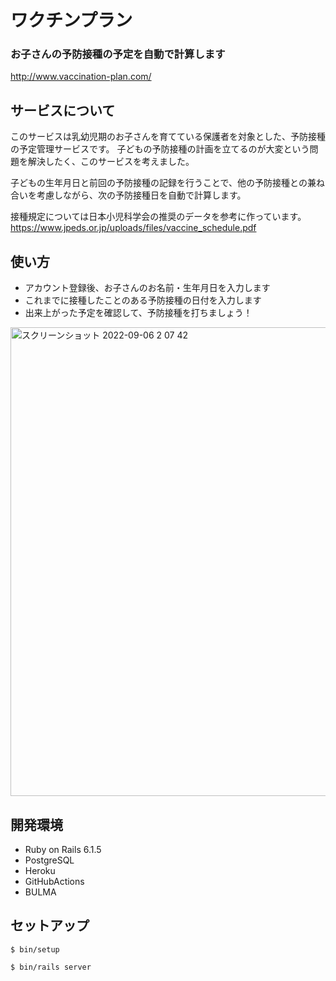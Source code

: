 # ワクチンプラン
### お子さんの予防接種の予定を自動で計算します

http://www.vaccination-plan.com/

## サービスについて
このサービスは乳幼児期のお子さんを育てている保護者を対象とした、予防接種の予定管理サービスです。
子どもの予防接種の計画を立てるのが大変という問題を解決したく、このサービスを考えました。

子どもの生年月日と前回の予防接種の記録を行うことで、他の予防接種との兼ね合いを考慮しながら、次の予防接種日を自動で計算します。

接種規定については日本小児科学会の推奨のデータを参考に作っています。
https://www.jpeds.or.jp/uploads/files/vaccine_schedule.pdf

## 使い方

- アカウント登録後、お子さんのお名前・生年月日を入力します
- これまでに接種したことのある予防接種の日付を入力します
- 出来上がった予定を確認して、予防接種を打ちましょう！

<img width="750" alt="スクリーンショット 2022-09-06 2 07 42" src="https://user-images.githubusercontent.com/82350582/188493383-d144fbbe-7670-40f9-b77b-d0a5e3a3a65b.png">

## 開発環境
- Ruby on Rails 6.1.5
- PostgreSQL
- Heroku
- GitHubActions
- BULMA

## セットアップ

`$ bin/setup`

`$ bin/rails server`
